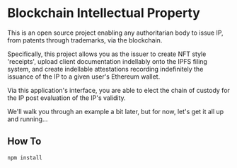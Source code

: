 # Blockchain Intellectual Property

This is an open source project enabling any authoritarian body to issue IP, from patents through trademarks, via the blockchain.

Specifically, this project allows you as the issuer to create NFT style 'receipts', upload client documentation indellably onto the IPFS filing system, and create indellable attestations recording indefinitely the issuance of the IP to a given user's Ethereum wallet. 

Via this application's interface, you are able to elect the chain of custody for the IP post evaluation of the IP's validity.

We'll walk you through an example a bit later, but for now, let's get it all up and running...

## How To

```bash
npm install
```
